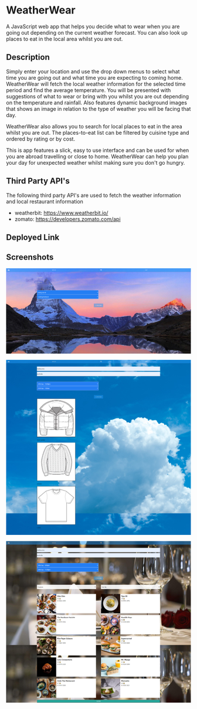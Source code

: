 # WeatherWear

A JavaScript web app that helps you decide what to wear when you are going out depending on the current weather forecast. You can also look up places to eat in the local area whilst you are out.

## Description

Simply enter your location and use the drop down menus to select what time you are going out and what time you are expecting to coming home. WeatherWear will fetch the local weather information for the selected time period and find the average temperature. You will be presented with suggestions of what to wear or bring with you whilst you are out depending on the temperature and rainfall. Also features dynamic background images that shows an image in relation to the type of weather you will be facing that day.

WeatherWear also allows you to search for local places to eat in the area whilst you are out. The places-to-eat list can be filtered by cuisine type and ordered by rating or by cost.

This is app features a slick, easy to use interface and can be used for when you are abroad travelling or close to home. WeatherWear can help you plan your day for unexpected weather whilst making sure you don't go hungry.

## Third Party API's

The following third party API's are used to fetch the weather information and local restaurant information

- weatherbit: https://www.weatherbit.io/
- zomato: https://developers.zomato.com/api

## Deployed Link

## Screenshots

![WeatherWear Screenshot 1](./Assets/img/screenshots/weather-wear-screenshot-1.png "WeatherWear Screenshot 1")

![WeatherWear Screenshot 2](./Assets/img/screenshots/weather-wear-screenshot-2.png "WeatherWear Screenshot 2")

![WeatherWear Screenshot 3](./Assets/img/screenshots/weather-wear-screenshot-3.png "WeatherWear Screenshot 3")